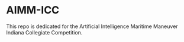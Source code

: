 # AIMM-ICC
This repo is dedicated for the Artificial Intelligence Maritime Maneuver Indiana Collegiate Competition.
